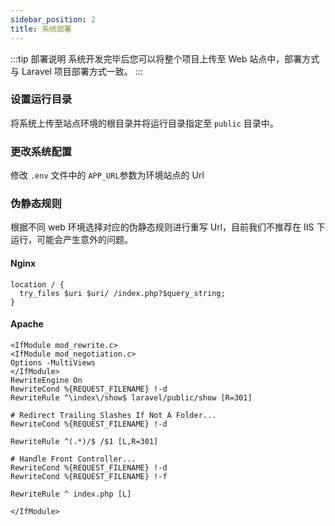 ```yaml
---
sidebar_position: 2
title: 系统部署
---
```


:::tip 部署说明
系统开发完毕后您可以将整个项目上传至 Web 站点中，部署方式与 Laravel 项目部署方式一致。
:::
### 设置运行目录

将系统上传至站点环境的根目录并将运行目录指定至 `public` 目录中。

### 更改系统配置

修改 `.env` 文件中的 `APP_URL`参数为环境站点的 Url

### 伪静态规则

根据不同 web 环境选择对应的伪静态规则进行重写 Url，目前我们不推荐在 IIS 下运行，可能会产生意外的问题。

#### Nginx

```
location / {
  try_files $uri $uri/ /index.php?$query_string;
}
```

#### Apache

```
<IfModule mod_rewrite.c>
<IfModule mod_negotiation.c>
Options -MultiViews
</IfModule>
RewriteEngine On
RewriteCond %{REQUEST_FILENAME} !-d
RewriteRule ^\index\/show$ laravel/public/show [R=301]

# Redirect Trailing Slashes If Not A Folder...
RewriteCond %{REQUEST_FILENAME} !-d

RewriteRule ^(.*)/$ /$1 [L,R=301]

# Handle Front Controller...
RewriteCond %{REQUEST_FILENAME} !-d
RewriteCond %{REQUEST_FILENAME} !-f

RewriteRule ^ index.php [L]

</IfModule>
```


